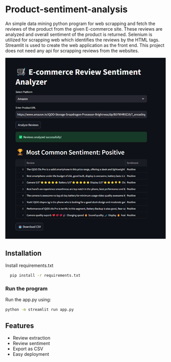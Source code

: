 # Product-sentiment-analysis
An simple data mining python program for web scrapping and fetch the reviews of the product from the given E-commerce site. These reviews are analyzed and overall sentiment of the product is returned.
Selenium is utilized for scrapping web which identifies the reviews by the HTML tags.
Streamlit is used to create the web application as the front end.
This project does not need any api for scrapping reviews from the websites.

![Image Alt](https://github.com/AravindEdakkot/product-sentiment-analysis/blob/64c4dc3030979481e6068fcfc61965153536faa0/Images/Screenshot%202025-03-21%20153137.png)


## Installation

Install requirements.txt

```bash
  pip install -r requirements.txt
```
### Run the program

Run the app.py using:
```bash
python -m streamlit run app.py
```

## Features

- Review extraction
- Review sentiment
- Export as CSV
- Easy deployment

